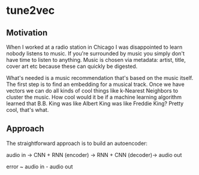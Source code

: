 # tune2vec

## Motivation

When I worked at a radio station in Chicago I was disappointed to learn nobody listens to music. If you're surrounded by music you simply don't have time to listen to anything. Music is chosen via metadata: artist, title, cover art etc because these can quickly be digested.

What's needed is a music recommendation that's based on the music itself. The first step is to find an embedding for a musical track. Once we have vectors we can do all kinds of cool things like k-Nearest Neighbors to cluster the music. How cool would it be if a machine learning algorithm learned that B.B. King was like Albert King was like Freddie King? Pretty cool, that's what.

## Approach

The straightforward approach is to build an autoencoder:

audio in -> CNN + RNN (encoder) -> RNN + CNN (decoder)-> audio out

error ~ audio in - audio out

